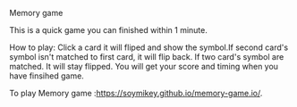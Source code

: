 Memory game

This is a quick game you can finished within 1 minute.

 How to play:
 Click a card it will fliped and show the symbol.If second card's symbol isn't matched to first card, it will flip back. If two card's symbol are matched. It will stay flipped.
 You will get your score and timing when you have finsihed game.


To play Memory game :https://soymikey.github.io/memory-game.io/.
